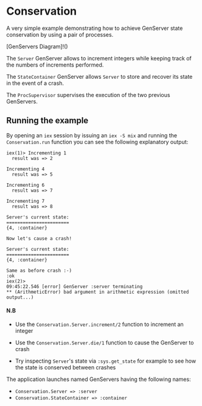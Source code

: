 # Conservation

A very simple example demonstrating how to achieve GenServer state conservation by using a pair of processes.

[GenServers Diagram]!()

The `Server` GenServer allows to increment integers while keeping track of the numbers of increments performed. 

The `StateContainer` GenServer allows `Server` to store and recover its state in the event of a crash.

The `ProcSupervisor` supervises the execution of the two previous GenServers.

## Running the example

By opening an `iex` session by issuing an `iex -S mix` and running the `Conservation.run` function you can see the following explanatory output:
```
iex(1)> Incrementing 1
  result was => 2

Incrementing 4
  result was => 5

Incrementing 6
  result was => 7

Incrementing 7
  result was => 8

Server's current state:
=======================
{4, :container}

Now let's cause a crash!

Server's current state:
=======================
{4, :container}

Same as before crash :-)
:ok
iex(2)> 
09:45:22.546 [error] GenServer :server terminating
** (ArithmeticError) bad argument in arithmetic expression (omitted output...)
```



#### N.B
- Use the `Conservation.Server.increment/2` function to increment an integer

- Use the `Conservation.Server.die/1` function to cause the GenServer to crash

- Try inspecting `Server`'s state via `:sys.get_state` for example to see how the state is conserved between crashes

The application launches named GenServers having the following names:
 - `Conservation.Server => :server`
 - `Conservation.StateContainer => :container`


